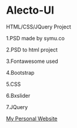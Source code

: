 # Alecto-UI
HTML/CSS/JQuery Project

1.PSD made by symu.co

2.PSD to html project

3.Fontawesome used

4.Bootstrap

5.CSS

6.Bxslider

7.JQuery

[My Personal Website](http://www.moustafaomar.gq)